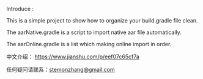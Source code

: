 Introduce :

This is a simple project to show how to organize your build.gradle file clean.

The aarNative.gradle is a script to import native aar file automatically.

The aarOnline.gradle is a list which making online import in order.

中文介绍：
https://www.jianshu.com/p/eef07c65cf7a

任何疑问请联系：stemonzhang@gmail.com
